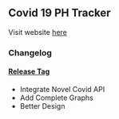 ## Covid 19 PH Tracker

Visit website [here](https://covid19.com.ph)

### Changelog

#### [Release Tag](https://github.com/markanthonyuy/covid-19-ph/releases/tag/v1.0.0)
* Integrate Novel Covid API
* Add Complete Graphs
* Better Design

